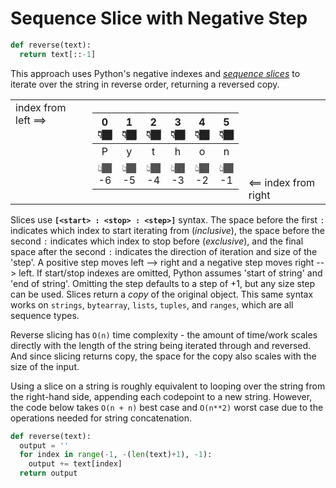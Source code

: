 # Sequence Slice with Negative Step


```python
def reverse(text):
  return text[::-1]
```

This approach uses Python's negative indexes and _[sequence slices][sequence slicing]_ to iterate over the string in reverse order, returning a reversed copy.


<table>
<tr>
  <td style="vertical-align: top"> index from left ⟹<br><br><br><br><br><br><br></td><td style="vertical-align: middle">

|  0<br>👇🏾 	|  1<br>👇🏾 	|  2<br>👇🏾 	|  3<br>👇🏾 	|  4<br>👇🏾 	|  5<br>👇🏾 	|
|:--------:	|:--------:	|:--------:	|:--------:	|:--------:	|:--------:	|
|     P    	|     y    	|     t    	|     h    	|     o    	|     n    	|
| 👆🏾<br>-6 	| 👆🏾<br>-5 	| 👆🏾<br>-4 	| 👆🏾<br>-3 	| 👆🏾<br>-2 	| 👆🏾<br>-1 	|
</td><td style="vertical-align: bottom"><br><br><br><br><br>⟸ index from right</td>
</tr>
</table>

Slices use **`[<start> : <stop> : <step>]`** syntax.
The space before the first `:` indicates which index to start iterating from (_inclusive_), the space before the second `:` indicates which index to stop before (_exclusive_), and the final space after the second `:` indicates the direction of iteration and size of the 'step'.
  A positive step moves left --> right and a negative step moves right --> left.
   If start/stop indexes are omitted, Python assumes 'start of string' and 'end of string'.
Omitting the step defaults to a step of +1, but any size step can be used.
Slices return a _copy_ of the original object.
This same syntax works on `strings`, `bytearray`, `lists`, `tuples`, and `ranges`, which are all sequence types.


Reverse slicing has `O(n)` time complexity - the amount of time/work scales directly with the length of the string being iterated through and reversed.
And since slicing returns copy, the space for the copy also scales with the size of the input.

Using a slice on a string is roughly equivalent to looping over the string from the right-hand side, appending each codepoint to a new string.
However, the code below takes `O(n + n)` best case and `O(n**2)` worst case due to the operations needed for string concatenation.


```python
def reverse(text):
  output = ''
  for index in range(-1, -(len(text)+1), -1):
    output += text[index] 
  return output
```

[sequence slicing]: https://docs.python.org/3/library/stdtypes.html#common-sequence-operations
